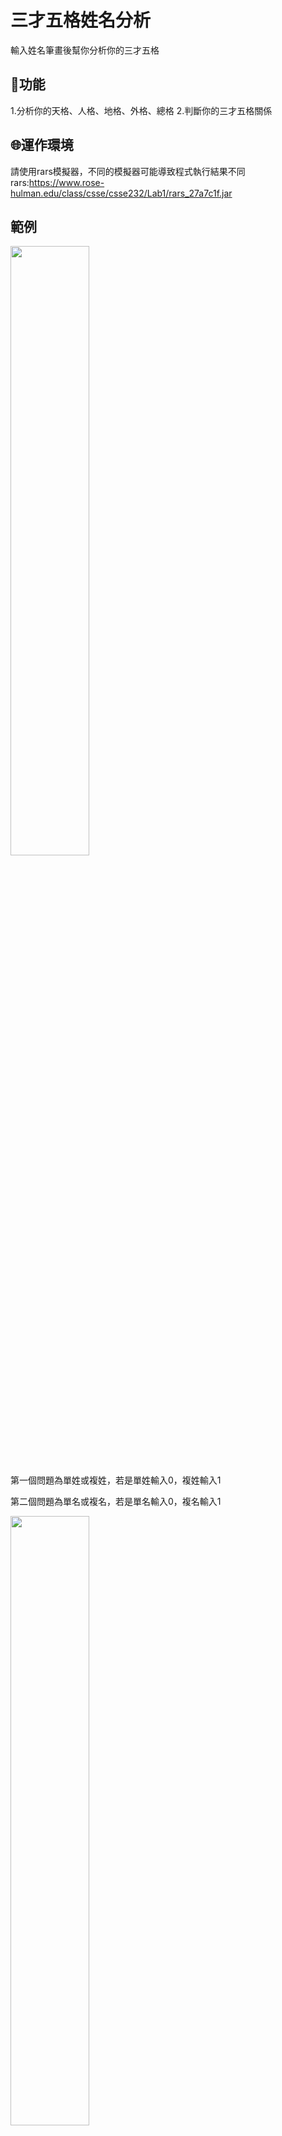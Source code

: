 # 三才五格姓名分析
輸入姓名筆畫後幫你分析你的三才五格

## 🚩功能
1.分析你的天格、人格、地格、外格、總格
2.判斷你的三才五格關係

## 🌐運作環境
請使用rars模擬器，不同的模擬器可能導致程式執行結果不同
rars:https://www.rose-hulman.edu/class/csse/csse232/Lab1/rars_27a7c1f.jar

## 範例
<img src="https://github.com/user-attachments/assets/7e8fcecc-8217-4580-89b3-62837f2b359e" width=50% height=50%>

第一個問題為單姓或複姓，若是單姓輸入0，複姓輸入1

第二個問題為單名或複名，若是單名輸入0，複名輸入1

<img src="https://github.com/user-attachments/assets/067054f3-8c7b-4b45-8a5e-a5ae46f7ddab" width=50% height=50%>

## 三才五格關係
一、天格與人格的關係

天格與人格：向上發展性，與父母長輩間的助緣，以及賢孝程度。

１．人格生天格：教順父母，尊敬長輩，生助上司長輩。孝順父母，盡忠長上，服從上司，對雇主有情，對員工有義。

２、人格剋天格：目無尊長，主觀意識強。自我主觀強，且對父母之教導易生排斥心理。

３、天格生人格：自己依賴性，能獲長輩上司扶助與提拔。祖上有德，受到父母及長上的關愛，易得貴人相助。

４、天格剋人格：父母、上司、長輩較嚴肅，要求多，較難得到他們的扶助與提拔。受長輩或父母之壓迫，有志難伸。

５、天格同人格：較無輩份之分，平起平坐。受到長輩寵愛，本身較任性，但對父母還算孝順。

二、天格與地格的關係

天格與地格：長上對部屬、媳婦的看法

１、天格生地格：長輩對六親部屬付出多，但因為太嘮叨，對方不見得領情。

２、天格剋地格：祖父母對孫子女的管教較嚴，或有代溝無法得寵，公婆對媳婦要求嚴格。父親對子女較嚴格。

３、地格生天格：晚輩對長輩較照顧，說話雖然直，但出自一片肺腑之言。

４、地格剋天格：自己的子女對自己的父母(即孫對祖)有排斥感。男性為老婆對公婆有隔閡。女性為子女對老公有代溝或排斥感。

５、地格同天格：長輩對晚輩付出多，使晚輩產生傲氣，敢於建言。

三、天格與外格的關係

天格與外格：父母對自己外在人緣的法法。

１、天格生外格：父母對自己的關心不見得多，但父母說的話自己聽得進去。

２、天格剋外格：自己會聽長輩的，無形中貴人就比較多。

３、外格生天格：自己在家聽長輩的，到了外頭聽朋友的，對父母的話雖然有不同的想法，但還算盡責。

４、外格剋天格：自己很有想法和意見，長上也會幫忙，但是就怕自己凡事操之過急。

５、外格、天格比和：有時會照父母的意思，有時我行我素，不容易掌握。

四、天格與總格的關係

天格與總格：自己的長輩與配偶的長輩之互動關係。

１．天格生總格：自己的父母想影響岳父母(公婆)並不容易。

２、天格剋總格：岳父母(公婆)對自己的父母不錯。

３、總格生天格：岳父母(公婆)對自己的父母不錯，但父母不見得接受。

４、總格剋天格：岳父母(公婆)可以影響自己的父母。

五、人格與地格的關係

人格與地格：與子女之關係，及男性對妻子之態度。

１、人格生地格：對家庭有責任感，心地善良，樂於助人。好惡分明，光明磊落。主觀、好爭辨，而直率、坦白的言詞，得罪別人而不自覺。藝術才華，勞心又勞力，易見兄弟不合夫妻不和睦，家庭責任心重，照顧
體貼。

２、人格剋地格：婚姻基礎較弱。大男人主義者或女強人型，企圖心較強。有正義感，好濟弱扶貧，獨立卻十分任性，自我意識極強、霸道。性急也粗心大意。求財慾望強，多謀略且私心重，巧言令色，喜當領袖統
御別人，個性固執。

３、地格生人格：能得到配偶小孩、屬下的愛護與協助。有好奇心，喜歡嘗試，有冒險精神。但熱情有餘，耐性不足，做事虎頭蛇尾。表面充滿信心，其實潛意識裡有很強的自卑感。挫折和打擊會擊垮他們薄弱的自
信心。

４、地格剋人格：為家庭勞碌，不易得到配偶之協助。個性較隨和，作事有分寸，和氣熱心，責仼心重。對家庭付出相當大的精神和體力，父母親管教較嚴，易被父母的想法拖累。自卑感較重，最怕怨天尤人，累業
牽纏。

５、人格同地格：夫妻相敬如賓，不會給對方壓力。具有雙重性格，容易變得神經質。

六、人格與外格的關係

人格與外格：外在人緣的表現。

１、人格生外格：慷慨好佈施，熱心公益。(人格與外格為事業、人際關係、財運、個性)。易受外累誘惑，具藝術才華、具大將之風，其實內心空虛。社交運好，輕財好義。

２、人格剋外格：功利主義者，不在乎人際關係。富有挑戰性，高傲而不服輸，具領導作風，做事衝動，財物慾望很高，追求權力。

３、外格生人格：節儉保守，有朋友扶助，偏財運佳。(有貴人幫助)。能體諒別人，外緣極佳，貴人多相助，事業發展，依賴心重，意識力薄弱。

４、外格剋人格：常被朋友牽連，金錢觀念差。運動能力很強，容易起衝突。個性火爆，有暴力傾向(尤其地格是火金)。對於環境無法適應，受小人設計暗害多。

５、人格同外格：朋友多而團結，貴人多。對朋友好，朋友也相對的付出，要小心受到朋友影響，做事勞而無功。

七、人格與總格的關係

人格與總格：本身對錢財和岳父母(公婆)的互動關係。

１、人格生總格：生性儉樸易聚財，且貴人多。一生辛勞，努力勤奮，可以達成願望並獲得成功。與子女較有親近之機會，晚運佳，更能事業有成。

２、人格剋總格：對財物慾旺盛，做事有衝勁，竭盡所長，在感情上易得父母與妻妾之照顧。個性剛強，一意孤行，自我主觀強，成功與失敗端視大運吉凶而定。

３、總格生人格：因為好大喜功愛面子，錢財較難留住，雖然岳父母(公婆)對你不錯，但是你比較不領情。

４、總格剋人格：希望得到更多財富，但是抓不到訣竅，存錢存得較累。

５、人格同總格：愛享受，與岳父母(公婆)不夠視近，說話不經大腦。

八、地格與外格的關係

地格與外格：妻子及子女外在人緣的表現。

１、地格生外格：本應在家享受的，但禁不起朋友的誘惑與拜託，而致使奔波勞碌，喜往外跑，認為橙紅酒綠於世界較能回味，流於虛華不實。

２、地格剋外格：不善於言辭，故易遭人誤解。若地格為火，外格為金，更顯現出做事衝動，以及對精神與物質的主盛追求的個性。

３、外格生地格：雖然付出的勞力多，說話不夠圓滑，但在外交人際關係和做人處事上尚可達到理想。在家中是位好成員，會與家人胼手胝足，是共創美好未來的一份子。

４、外格剋地格：對朋友信賴，朋友話當作聖旨般，不太接受家人意見。

５、外格同地格：朋友對你好，你對朋友好，什麼事都不懂得拒絕。

九、地格與總格的關係：

地格與總格：配偶與配偶父母的相處。

１、地格生總格：配偶對其父母熱心照顧，但因為說話太直，父母不見得接受。

２、地格剋總格：配偶對其父母予取予求。

３、總格生地格：岳父母(公婆)對配偶直言直也寵愛，配偶因此個性較強。

４、總格剋地格：配偶對其父母付出心血，很照顧其父母。

十、外格與總格的關係

外格與總格：事業運或財運之格局高低。

１、名格生總格：對事業保守，不會想一步登天或投機取巧。

２、外格剋總格：對財物保持慢慢來的心態，但易被朋友影響，朋友一搧動，就想快速得財。

３、總格生外格：既想輕鬆賺大錢，又要有面子，腦筋動得快，但不願意做太重的工作。

４、總格剋外格：善於金錢管理。(總格與外格為金錢觀念、財庫、婚姻)。不論多辛苦的工作，只要有利益都願意賺，腦筋也動的很快。

